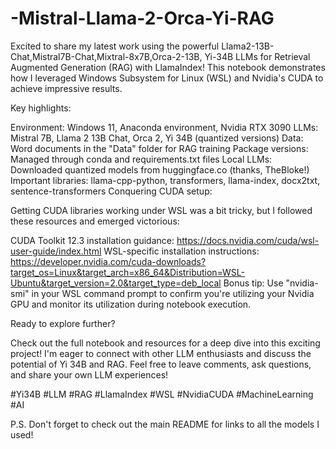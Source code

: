 # -Mistral-Llama-2-Orca-Yi-RAG

Excited to share my latest work using the powerful Llama2-13B-Chat,Mistral7B-Chat,Mixtral-8x7B,Orca-2-13B, Yi-34B LLMs for Retrieval Augmented Generation (RAG) with LlamaIndex! This notebook demonstrates how I leveraged Windows Subsystem for Linux (WSL) and Nvidia's CUDA to achieve impressive results.

Key highlights:

Environment: Windows 11, Anaconda environment, Nvidia RTX 3090
LLMs: Mistral 7B, Llama 2 13B Chat, Orca 2, Yi 34B (quantized versions)
Data: Word documents in the "Data" folder for RAG training
Package versions: Managed through conda and requirements.txt files
Local LLMs: Downloaded quantized models from huggingface.co (thanks, TheBloke!)
Important libraries: llama-cpp-python, transformers, llama-index, docx2txt, sentence-transformers
Conquering CUDA setup:

Getting CUDA libraries working under WSL was a bit tricky, but I followed these resources and emerged victorious:

CUDA Toolkit 12.3 installation guidance: https://docs.nvidia.com/cuda/wsl-user-guide/index.html
WSL-specific installation instructions: https://developer.nvidia.com/cuda-downloads?target_os=Linux&target_arch=x86_64&Distribution=WSL-Ubuntu&target_version=2.0&target_type=deb_local
Bonus tip: Use "nvidia-smi" in your WSL command prompt to confirm you're utilizing your Nvidia GPU and monitor its utilization during notebook execution.

Ready to explore further?

Check out the full notebook and resources for a deep dive into this exciting project! I'm eager to connect with other LLM enthusiasts and discuss the potential of Yi 34B and RAG. Feel free to leave comments, ask questions, and share your own LLM experiences!

#Yi34B #LLM #RAG #LlamaIndex #WSL #NvidiaCUDA #MachineLearning #AI

P.S. Don't forget to check out the main README for links to all the models I used!


